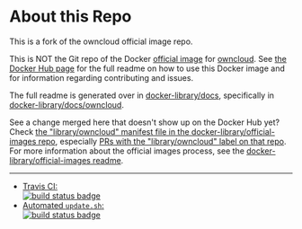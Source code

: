 # About this Repo

This is a fork of the owncloud official image repo.

This is NOT the Git repo of the Docker [official image](https://docs.docker.com/docker-hub/official_repos/) for [owncloud](https://registry.hub.docker.com/_/owncloud/). See [the Docker Hub page](https://registry.hub.docker.com/_/owncloud/) for the full readme on how to use this Docker image and for information regarding contributing and issues.

The full readme is generated over in [docker-library/docs](https://github.com/docker-library/docs), specifically in [docker-library/docs/owncloud](https://github.com/docker-library/docs/tree/master/owncloud).

See a change merged here that doesn't show up on the Docker Hub yet? Check [the "library/owncloud" manifest file in the docker-library/official-images repo](https://github.com/docker-library/official-images/blob/master/library/owncloud), especially [PRs with the "library/owncloud" label on that repo](https://github.com/docker-library/official-images/labels/library%2Fowncloud). For more information about the official images process, see the [docker-library/official-images readme](https://github.com/docker-library/official-images/blob/master/README.md).

---

-	[Travis CI:  
	![build status badge](https://img.shields.io/travis/docker-library/owncloud/master.svg)](https://travis-ci.org/docker-library/owncloud/branches)
-	[Automated `update.sh`:  
	![build status badge](https://doi-janky.infosiftr.net/job/update.sh/job/owncloud/badge/icon)](https://doi-janky.infosiftr.net/job/update.sh/job/owncloud)

<!-- THIS FILE IS GENERATED BY https://github.com/docker-library/docs/blob/master/generate-repo-stub-readme.sh -->
